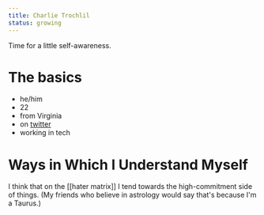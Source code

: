 ```yaml
---
title: Charlie Trochlil
status: growing
---
```


Time for a little self-awareness.

# The basics

- he/him
- 22
- from Virginia
- on [twitter](https://twitter.com/rhymeswithvocal/)
- working in tech

# Ways in Which I Understand Myself

I think that on the [[hater matrix]] I tend towards the high-commitment side of things. (My friends who believe in astrology would say that's because I'm a Taurus.)